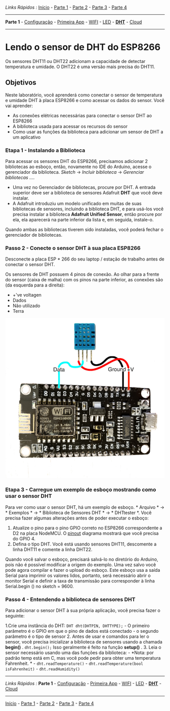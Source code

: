 *Links Rápidos :*
[Início](/README.pt.md) - [Parte 1](../part1/README.md) - [Parte 2](../part2/README.md) - [Parte 3](../part3/README.md) - [Parte 4](../part4/README.md)
***
**Parte 1** - [Configuração](PREREQ.md) - [Primeira App](FIRSTAPP.md) - [WIFI](WIFI.md) - [LED](LED.md) - [**DHT**](DHT.md) - [Cloud](IOTCLOUD.md)
***

# Lendo o sensor de DHT do ESP8266

Os sensores DHT11 ou DHT22 adicionam a capacidade de detectar temperatura e umidade. O DHT22 é uma versão mais precisa do DHT11.

## Objetivos

Neste laboratório, você aprenderá como conectar o sensor de temperatura e umidade DHT à placa ESP8266 e como acessar os dados do sensor. Você vai aprender:

- As conexões elétricas necessárias para conectar o sensor DHT ao ESP8266
- A biblioteca usada para acessar os recursos do sensor
- Como usar as funções da biblioteca para adicionar um sensor de DHT a um aplicativo

### Etapa 1 - Instalando a Biblioteca

Para acessar os sensores DHT do ESP8266, precisamos adicionar 2 bibliotecas ao esboço, então, novamente no IDE do Arduino, acesse o gerenciador da biblioteca. *Sketch* -> *Incluir biblioteca* -> *Gerenciar bibliotecas ...*.

- Uma vez no Gerenciador de bibliotecas, procure por DHT. A entrada superior deve ser a biblioteca de sensores Adafruit **DHT** que você deve instalar.
- A Adafruit introduziu um modelo unificado em muitas de suas bibliotecas de sensores, incluindo a biblioteca DHT, e para usá-los você precisa instalar a biblioteca **Adafruit Unified Sensor**, então procure por ela, ela aparecerá na parte inferior da lista e, em seguida, instale-o.

Quando ambas as bibliotecas tiverem sido instaladas, você poderá fechar o gerenciador de bibliotecas.

### Passo 2 - Conecte o sensor DHT à sua placa ESP8266

Desconecte a placa ESP * 266 do seu laptop / estação de trabalho antes de conectar o sensor DHT.

Os sensores de DHT possuem 4 pinos de conexão. Ao olhar para a frente do sensor (caixa de malha) com os pinos na parte inferior, as conexões são (da esquerda para a direita):

- +'ve voltagen
- Dados
- Não utilizado
- Terra

![Cabeamento DHT no NodeMCU ](../images/NodeMCU_DHT.jpg)

### Etapa 3 - Carregue um exemplo de esboço mostrando como usar o sensor DHT

Para ver como usar o sensor DHT, há um exemplo de esboço. * Arquivo * -> * Exemplos * -> * Biblioteca de Sensores DHT * -> * DHTtester *. Você precisa fazer algumas alterações antes de poder executar o esboço:

1. Atualize o pino para o pino GPIO correto no ESP8266 correspondente a D2 na placa NodeMCU.  O [pinout](https://circuits4you.com/2017/12/31/nodemcu-pinout/) diagrama mostrará que você precisa do GPIO 4.
2. Defina o tipo DHT. Você está usando sensores DHT11, descomente a linha DHT11 e comente a linha DHT22.

Quando você salvar o esboço, precisará salvá-lo no diretório do Arduino, pois não é possível modificar a origem do exemplo. Uma vez salvo você pode agora compilar e fazer o upload do esboço. Este esboço usa a saída Serial para imprimir os valores lidos, portanto, será necessário abrir o monitor Serial e definir a taxa de transmissão para corresponder à linha Serial.begin () no sketch = 9600.

### Passo 4 - Entendendo a biblioteca de sensores DHT

Para adicionar o sensor DHT à sua própria aplicação, você precisa fazer o seguinte:

1.Crie uma instância do DHT: `DHT dht(DHTPIN, DHTTYPE);`
    - O primeiro parâmetro é o GPIO em que o pino de dados está conectado
    - o segundo parâmetro é o tipo de sensor
2. Antes de usar e comandos para ler o sensor, você precisa inicializar a biblioteca de sensores usando a chamada **begin()** .  `dht.begin();`  Isso geralmente é feito na função **setup()** .
3. Leia o sensor necessário usando uma das funções da biblioteca:
    - *Nota: por padrão temp está em C, mas você pode pedir para obter uma temperatura Fahrenheit. *
    - `dht.readTemperature()`
    - `dht.readTemperature(bool isFahrenheit)`
    - `dht.readHumidity()`

***
*Links Rápidos :*
**Parte 1** - [Configuração](PREREQ.md) - [Primeira App](FIRSTAPP.md) - [WIFI](WIFI.md) - [LED](LED.md) - [**DHT**](DHT.md) - [Cloud](IOTCLOUD.md)
***
[Início](/README.pt.md) - [Parte 1](../part1/README.md) - [Parte 2](../part2/README.md) - [Parte 3](../part3/README.md) - [Parte 4](../part4/README.md)
